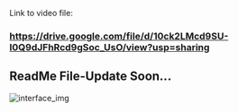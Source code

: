 Link to video file:

### https://drive.google.com/file/d/10ck2LMcd9SU-I0Q9dJFhRcd9gSoc_UsO/view?usp=sharing

## ReadMe File-Update Soon...

![interface_img](https://user-images.githubusercontent.com/43370634/116398863-8b0d6080-a828-11eb-9a6a-1127224e6fe4.png)
